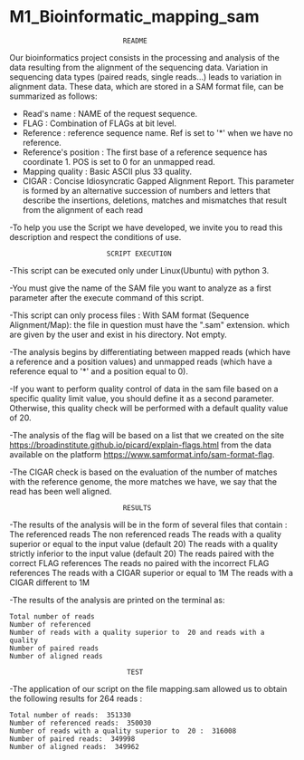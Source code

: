 # M1_Bioinformatic_mapping_sam
							
								README 

Our bioinformatics project consists in the processing and analysis of the data resulting from the alignment of the sequencing data.
Variation in sequencing data types (paired reads, single reads...) leads to variation in alignment data. These data, which are stored in a SAM format file, can be summarized as follows:

* Read's name : NAME of the request sequence.
* FLAG : Combination of FLAGs at bit level.
* Reference : reference sequence name. Ref is set to '*' when we have no reference.
* Reference's position : The first base of a reference sequence has coordinate 1. POS is set to 0 for an unmapped read.
* Mapping quality : Basic ASCII plus 33 quality.
* CIGAR : Concise Idiosyncratic Gapped Alignment Report. This parameter is formed by an alternative succession of numbers and 	letters that describe the insertions, deletions, matches and mismatches that result from the alignment of each read

-To help you use the Script we have developed, we invite you to read this description and respect the conditions of use.

							SCRIPT EXECUTION

-This script can be executed only under Linux(Ubuntu) with python 3.

-You must give the name of the SAM file you want to analyze as a first parameter after the execute command of this script.

-This script can only process files :
	With SAM format (Sequence Alignment/Map): the file in question must have the ".sam" extension.
	which are given by the user and exist in his directory.
	Not empty.

-The analysis begins by differentiating between mapped reads (which have a reference and a position values) and unmapped reads (which have a reference equal to '*' and a position equal to 0).

-If you want to perform quality control of data in the sam file based on a specific quality limit value, you should define it as a second parameter.
Otherwise, this quality check will be performed with a default quality value of 20.

-The analysis of the flag will be based on a list that we created on the site https://broadinstitute.github.io/picard/explain-flags.html from the data available on the platform https://www.samformat.info/sam-format-flag.

-The CIGAR check is based on the evaluation of the number of matches with the reference genome, the more matches we have, we say that the read has been well aligned.

								RESULTS

-The results of the analysis will be in the form of several files that contain :
	The referenced reads
	The non referenced reads
	The reads with a quality superior or equal to the input value (default 20)
	The reads with a quality strictly inferior to the input value (default 20)
	The reads paired with the correct FLAG references
	The reads no paired with the incorrect FLAG references
	The reads with a CIGAR superior or equal to 1M
	The reads with a CIGAR different to 1M
	
-The results of the analysis are printed on the terminal as:
```
Total number of reads
Number of referenced
Number of reads with a quality superior to  20 and reads with a quality 
Number of paired reads
Number of aligned reads
```


								 TEST
								
-The application of our script on the file mapping.sam allowed us to obtain the following results for 264 reads :
```
Total number of reads:  351330
Number of referenced reads:  350030
Number of reads with a quality superior to  20 :  316008
Number of paired reads:  349998
Number of aligned reads:  349962
```
